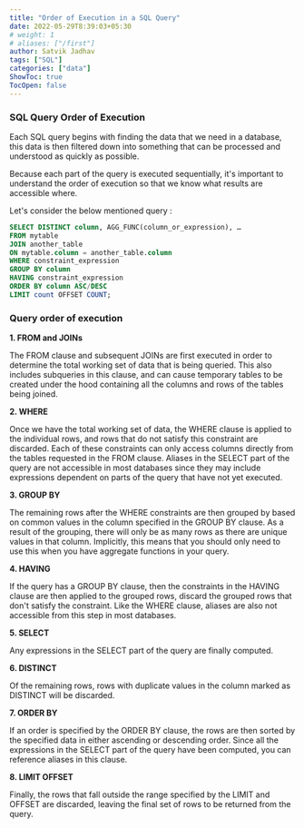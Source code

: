 ```yaml
---
title: "Order of Execution in a SQL Query"
date: 2022-05-29T8:39:03+05:30
# weight: 1
# aliases: ["/first"]
author: Satvik Jadhav
tags: ["SQL"]
categories: ["data"]
ShowToc: true
TocOpen: false
---
```


### SQL Query Order of Execution

Each SQL query begins with finding the data that we need in a database, this data is then filtered down into something that can be processed and understood as quickly as possible.

Because each part of the query is executed sequentially, it's important to understand the order of execution so that we know what results are accessible where.

Let's consider the below mentioned query :

```sql
SELECT DISTINCT column, AGG_FUNC(column_or_expression), …
FROM mytable
JOIN another_table
ON mytable.column = another_table.column
WHERE constraint_expression
GROUP BY column
HAVING constraint_expression
ORDER BY column ASC/DESC
LIMIT count OFFSET COUNT;
 ```   

### Query order of execution

**1. FROM and JOINs**

The FROM clause and subsequent JOINs are first executed in order to determine the total working set of data that is being queried. This also includes subqueries in this clause, and can cause temporary tables to be created under the hood containing all the columns and rows of the tables being joined.

**2\. WHERE**

Once we have the total working set of data, the WHERE clause is applied to the individual rows, and rows that do not satisfy this constraint are discarded. Each of these constraints can only access columns directly from the tables requested in the FROM clause. Aliases in the SELECT part of the query are not accessible in most databases since they may include expressions dependent on parts of the query that have not yet executed.

**3\. GROUP BY**

The remaining rows after the WHERE constraints are then grouped by based on common values in the column specified in the GROUP BY clause. As a result of the grouping, there will only be as many rows as there are unique values in that column. Implicitly, this means that you should only need to use this when you have aggregate functions in your query.

**4. HAVING**

If the query has a GROUP BY clause, then the constraints in the HAVING clause are then applied to the grouped rows, discard the grouped rows that don't satisfy the constraint. Like the WHERE clause, aliases are also not accessible from this step in most databases.

**5. SELECT**

Any expressions in the SELECT part of the query are finally computed.

**6. DISTINCT**

Of the remaining rows, rows with duplicate values in the column marked as DISTINCT will be discarded.

**7. ORDER BY**

If an order is specified by the ORDER BY clause, the rows are then sorted by the specified data in either ascending or descending order. Since all the expressions in the SELECT part of the query have been computed, you can reference aliases in this clause.

**8. LIMIT OFFSET**

Finally, the rows that fall outside the range specified by the LIMIT and OFFSET are discarded, leaving the final set of rows to be returned from the query.